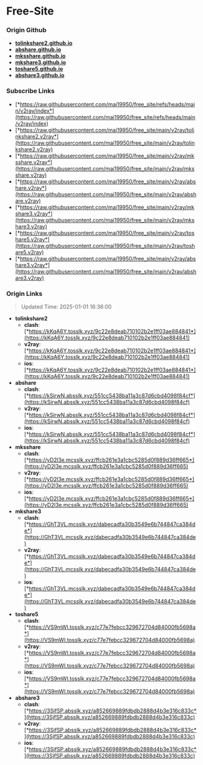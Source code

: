 # Free-Site

### Origin Github

- [**tolinkshare2.github.io**](https://github.com/tolinkshare2/tolinkshare2.github.io)
- [**abshare.github.io**](https://github.com/abshare/abshare.github.io)
- [**mksshare.github.io**](https://github.com/mksshare/mksshare.github.io)
- [**mkshare3.github.io**](https://github.com/mkshare3/mkshare3.github.io)
- [**toshare5.github.io**](https://github.com/toshare5/toshare5.github.io)
- [**abshare3.github.io**](https://github.com/abshare3/abshare3.github.io)

### Subscribe Links

- [*https://raw.githubusercontent.com/mai19950/free_site/refs/heads/main/v2ray/index*](https://raw.githubusercontent.com/mai19950/free_site/refs/heads/main/v2ray/index)
- [*https://raw.githubusercontent.com/mai19950/free_site/main/v2ray/tolinkshare2.v2ray*](https://raw.githubusercontent.com/mai19950/free_site/main/v2ray/tolinkshare2.v2ray)
- [*https://raw.githubusercontent.com/mai19950/free_site/main/v2ray/mksshare.v2ray*](https://raw.githubusercontent.com/mai19950/free_site/main/v2ray/mksshare.v2ray)
- [*https://raw.githubusercontent.com/mai19950/free_site/main/v2ray/abshare.v2ray*](https://raw.githubusercontent.com/mai19950/free_site/main/v2ray/abshare.v2ray)
- [*https://raw.githubusercontent.com/mai19950/free_site/main/v2ray/mkshare3.v2ray*](https://raw.githubusercontent.com/mai19950/free_site/main/v2ray/mkshare3.v2ray)
- [*https://raw.githubusercontent.com/mai19950/free_site/main/v2ray/toshare5.v2ray*](https://raw.githubusercontent.com/mai19950/free_site/main/v2ray/toshare5.v2ray)
- [*https://raw.githubusercontent.com/mai19950/free_site/main/v2ray/abshare3.v2ray*](https://raw.githubusercontent.com/mai19950/free_site/main/v2ray/abshare3.v2ray)

### Origin Links

> Updated Time: 2025-01-01 16:36:00

- **tolinkshare2**
  - **clash**: [*https://kKqA6Y.tosslk.xyz/9c22e8deab710102b2e1ff03ae884841*](https://kKqA6Y.tosslk.xyz/9c22e8deab710102b2e1ff03ae884841)
  - **v2ray**: [*https://kKqA6Y.tosslk.xyz/9c22e8deab710102b2e1ff03ae884841*](https://kKqA6Y.tosslk.xyz/9c22e8deab710102b2e1ff03ae884841)
  - **ios**: [*https://kKqA6Y.tosslk.xyz/9c22e8deab710102b2e1ff03ae884841*](https://kKqA6Y.tosslk.xyz/9c22e8deab710102b2e1ff03ae884841)
- **abshare**
  - **clash**: [*https://kSirwN.absslk.xyz/551cc5438ba11a3c87d6cbd4098f84cf*](https://kSirwN.absslk.xyz/551cc5438ba11a3c87d6cbd4098f84cf)
  - **v2ray**: [*https://kSirwN.absslk.xyz/551cc5438ba11a3c87d6cbd4098f84cf*](https://kSirwN.absslk.xyz/551cc5438ba11a3c87d6cbd4098f84cf)
  - **ios**: [*https://kSirwN.absslk.xyz/551cc5438ba11a3c87d6cbd4098f84cf*](https://kSirwN.absslk.xyz/551cc5438ba11a3c87d6cbd4098f84cf)
- **mksshare**
  - **clash**: [*https://yD2l3e.mcsslk.xyz/ffcb261e3a1cbc5285d0f889d36ff665*](https://yD2l3e.mcsslk.xyz/ffcb261e3a1cbc5285d0f889d36ff665)
  - **v2ray**: [*https://yD2l3e.mcsslk.xyz/ffcb261e3a1cbc5285d0f889d36ff665*](https://yD2l3e.mcsslk.xyz/ffcb261e3a1cbc5285d0f889d36ff665)
  - **ios**: [*https://yD2l3e.mcsslk.xyz/ffcb261e3a1cbc5285d0f889d36ff665*](https://yD2l3e.mcsslk.xyz/ffcb261e3a1cbc5285d0f889d36ff665)
- **mkshare3**
  - **clash**: [*https://GhT3VL.mcsslk.xyz/dabecadfa30b3549e6b744847ca384de*](https://GhT3VL.mcsslk.xyz/dabecadfa30b3549e6b744847ca384de)
  - **v2ray**: [*https://GhT3VL.mcsslk.xyz/dabecadfa30b3549e6b744847ca384de*](https://GhT3VL.mcsslk.xyz/dabecadfa30b3549e6b744847ca384de)
  - **ios**: [*https://GhT3VL.mcsslk.xyz/dabecadfa30b3549e6b744847ca384de*](https://GhT3VL.mcsslk.xyz/dabecadfa30b3549e6b744847ca384de)
- **toshare5**
  - **clash**: [*https://VS9mWI.tosslk.xyz/c77e7febcc329672704d84000fb5698a*](https://VS9mWI.tosslk.xyz/c77e7febcc329672704d84000fb5698a)
  - **v2ray**: [*https://VS9mWI.tosslk.xyz/c77e7febcc329672704d84000fb5698a*](https://VS9mWI.tosslk.xyz/c77e7febcc329672704d84000fb5698a)
  - **ios**: [*https://VS9mWI.tosslk.xyz/c77e7febcc329672704d84000fb5698a*](https://VS9mWI.tosslk.xyz/c77e7febcc329672704d84000fb5698a)
- **abshare3**
  - **clash**: [*https://3SjfSP.absslk.xyz/a852669889fdbdb2888d4b3e316c833c*](https://3SjfSP.absslk.xyz/a852669889fdbdb2888d4b3e316c833c)
  - **v2ray**: [*https://3SjfSP.absslk.xyz/a852669889fdbdb2888d4b3e316c833c*](https://3SjfSP.absslk.xyz/a852669889fdbdb2888d4b3e316c833c)
  - **ios**: [*https://3SjfSP.absslk.xyz/a852669889fdbdb2888d4b3e316c833c*](https://3SjfSP.absslk.xyz/a852669889fdbdb2888d4b3e316c833c)
